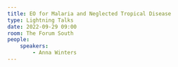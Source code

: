 ```yaml
---
title: EO for Malaria and Neglected Tropical Disease
type: Lightning Talks
date: 2022-09-29 09:00
room: The Forum South
people:
    speakers:
        - Anna Winters
---
```

